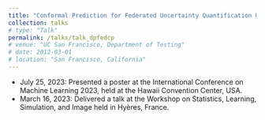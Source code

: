 ```yaml
---
title: "Conformal Prediction for Federated Uncertainty Quantification Under Label Shift"
collection: talks
# type: "Talk"
permalink: /talks/talk_dpfedcp
# venue: "UC San Francisco, Department of Testing"
# date: 2012-03-01
# location: "San Francisco, California"
---
```


- July 25, 2023: Presented a poster at the International Conference on Machine Learning 2023, held at the Hawaii Convention Center, USA.
- March 16, 2023: Delivered a talk at the Workshop on Statistics, Learning, Simulation, and Image held in Hyères, France.
